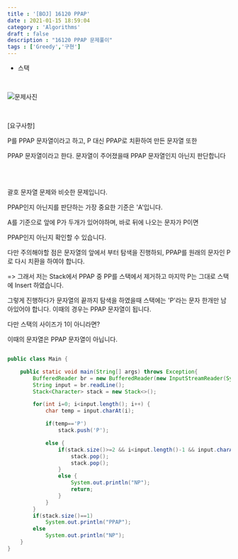 ```yaml
---
title : '[BOJ] 16120 PPAP'
date : 2021-01-15 18:59:04
category : 'Algorithms'
draft : false
description : "16120 PPAP 문제풀이"
tags : ['Greedy','구현']
---
```


* 스택

<br/>

![문제사진](https://user-images.githubusercontent.com/57346393/104731071-842d7700-577e-11eb-9ad9-907efde20ab3.png)

<br/>


[요구사항]

P를 PPAP 문자열이라고 하고, P 대신 PPAP로 치환하여 만든 문자열 또한

PPAP 문자열이라고 한다. 문자열이 주어졌을때 PPAP 문자열인지 아닌지 판단합니다

<br/><br/>

괄호 문자열 문제와 비슷한 문제입니다.

PPAP인지 아닌지를 판단하는 가장 중요한 기준은 'A'입니다.

A를 기준으로 앞에 P가 두개가 있어야하며, 바로 뒤에 나오는 문자가 P이면 

PPAP인지 아닌지 확인할 수 있습니다.

다만 주의해야할 점은 문자열의 앞에서 부터 탐색을 진행하되, PPAP를 원래의 문자인 P로 다시 치환을 하여야 합니다.

=> 그래서 저는 Stack에서 PPAP 중 PP를 스택에서 제거하고 마지막 P는 그대로 스택에 Insert 하였습니다.

그렇게 진행하다가 문자열의 끝까지 탐색을 하였을때 스택에는 'P'라는 문자 한개만 남아있어야 합니다. 이때의 경우는 PPAP 문자열이 됩니다.

다만 스택의 사이즈가 1이 아니라면? 

이때의 문자열은 PPAP 문자열이 아닙니다.








```java

public class Main {

    public static void main(String[] args) throws Exception{
        BufferedReader br = new BufferedReader(new InputStreamReader(System.in));
        String input = br.readLine();
        Stack<Character> stack = new Stack<>();

        for(int i=0; i<input.length(); i++) {
            char temp = input.charAt(i);

            if(temp=='P')
                stack.push('P');

            else {
                if(stack.size()>=2 && i<input.length()-1 && input.charAt(i+1)=='P') {
                    stack.pop();
                    stack.pop();
                }
                else {
                    System.out.println("NP");
                    return;
                }
            }
        }
        if(stack.size()==1)
            System.out.println("PPAP");
        else
            System.out.println("NP");
    }
}


```